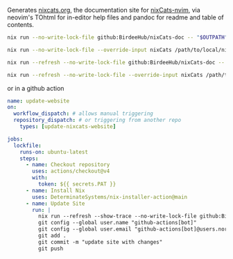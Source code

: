 Generates [nixcats.org](https://nixcats.org), the documentation site for [nixCats-nvim](https://github.com/BirdeeHub/nixCats-nvim), via neovim's TOhtml for in-editor help files and pandoc for readme and table of contents.
```bash
nix run --no-write-lock-file github:BirdeeHub/nixCats-doc -- "$OUTPATH"

nix run --no-write-lock-file --override-input nixCats /path/to/local/nixCats-nvim github:BirdeeHub/nixCats-doc -- "$OUTPATH"

nix run --refresh --no-write-lock-file github:BirdeeHub/nixCats-doc -- "$OUTPATH"

nix run --refresh --no-write-lock-file --override-input nixCats /path/to/local/nixCats-nvim github:BirdeeHub/nixCats-doc -- "$OUTPATH"
```

or in a github action

```yaml
name: update-website
on:
  workflow_dispatch: # allows manual triggering
  repository_dispatch: # or triggering from another repo
    types: [update-nixcats-website]

jobs:
  lockfile:
    runs-on: ubuntu-latest
    steps:
      - name: Checkout repository
        uses: actions/checkout@v4
        with:
          token: ${{ secrets.PAT }}
      - name: Install Nix
        uses: DeterminateSystems/nix-installer-action@main
      - name: Update Site
        run: |
          nix run --refresh --show-trace --no-write-lock-file github:BirdeeHub/nixCats-doc -- "$(realpath .)"
          git config --global user.name "github-actions[bot]"
          git config --global user.email "github-actions[bot]@users.noreply.github.com"
          git add .
          git commit -m "update site with changes"
          git push
```
